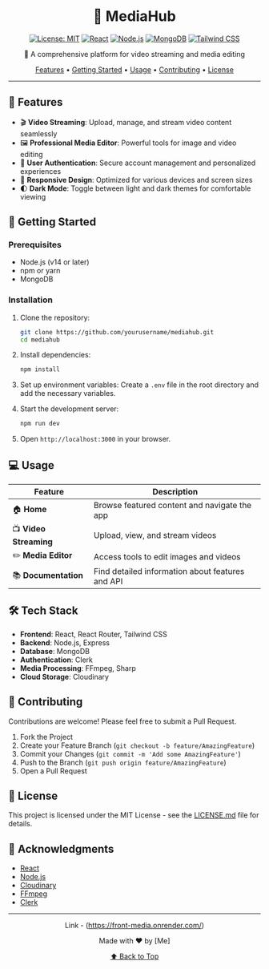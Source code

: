 <div align="center">

# 🎥 MediaHub

[![License: MIT](https://img.shields.io/badge/License-MIT-yellow.svg)](https://opensource.org/licenses/MIT)
[![React](https://img.shields.io/badge/React-20232A?style=flat&logo=react&logoColor=61DAFB)](https://reactjs.org/)
[![Node.js](https://img.shields.io/badge/Node.js-43853D?style=flat&logo=node.js&logoColor=white)](https://nodejs.org/)
[![MongoDB](https://img.shields.io/badge/MongoDB-4EA94B?style=flat&logo=mongodb&logoColor=white)](https://www.mongodb.com/)
[![Tailwind CSS](https://img.shields.io/badge/Tailwind_CSS-38B2AC?style=flat&logo=tailwind-css&logoColor=white)](https://tailwindcss.com/)

🚀 A comprehensive platform for video streaming and media editing

[Features](#features) • [Getting Started](#getting-started) • [Usage](#usage) • [Contributing](#contributing) • [License](#license)

</div>

---

## 🌟 Features

- 🎬 **Video Streaming**: Upload, manage, and stream video content seamlessly
- 🖼️ **Professional Media Editor**: Powerful tools for image and video editing
- 🔐 **User Authentication**: Secure account management and personalized experiences
- 📱 **Responsive Design**: Optimized for various devices and screen sizes
- 🌓 **Dark Mode**: Toggle between light and dark themes for comfortable viewing

## 🚀 Getting Started

### Prerequisites

- Node.js (v14 or later)
- npm or yarn
- MongoDB

### Installation

1. Clone the repository:
   ```bash
   git clone https://github.com/yourusername/mediahub.git
   cd mediahub
   ```

2. Install dependencies:
   ```bash
   npm install
   ```

3. Set up environment variables:
   Create a `.env` file in the root directory and add the necessary variables.

4. Start the development server:
   ```bash
   npm run dev
   ```

5. Open `http://localhost:3000` in your browser.

## 💻 Usage

| Feature | Description |
|---------|-------------|
| 🏠 **Home** | Browse featured content and navigate the app |
| 📺 **Video Streaming** | Upload, view, and stream videos |
| ✏️ **Media Editor** | Access tools to edit images and videos |
| 📚 **Documentation** | Find detailed information about features and API |

## 🛠️ Tech Stack

- **Frontend**: React, React Router, Tailwind CSS
- **Backend**: Node.js, Express
- **Database**: MongoDB
- **Authentication**: Clerk
- **Media Processing**: FFmpeg, Sharp
- **Cloud Storage**: Cloudinary

## 🤝 Contributing

Contributions are welcome! Please feel free to submit a Pull Request.

1. Fork the Project
2. Create your Feature Branch (`git checkout -b feature/AmazingFeature`)
3. Commit your Changes (`git commit -m 'Add some AmazingFeature'`)
4. Push to the Branch (`git push origin feature/AmazingFeature`)
5. Open a Pull Request

## 📄 License

This project is licensed under the MIT License - see the [LICENSE.md](LICENSE.md) file for details.

## 🙏 Acknowledgments

- [React](https://reactjs.org/)
- [Node.js](https://nodejs.org/)
- [Cloudinary](https://cloudinary.com/)
- [FFmpeg](https://ffmpeg.org/)
- [Clerk](https://clerk.dev/)

---

<div align="center">

Link - (https://front-media.onrender.com/)

Made with ❤️ by [Me]

[⬆ Back to Top](#mediahub)

</div>
